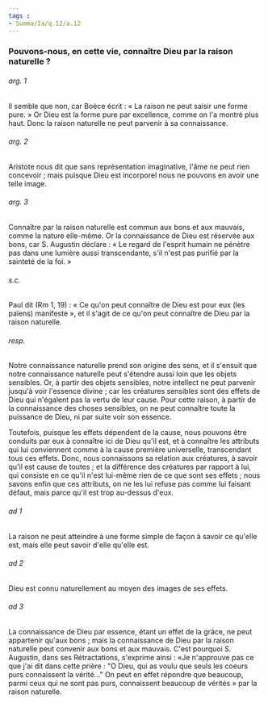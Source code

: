 ```yaml
---
tags : 
- Summa/Ia/q.12/a.12
---
```


### Pouvons-nous, en cette vie, connaître Dieu par la raison naturelle ?

###### arg. 1
Il semble que non, car Boèce écrit : « La raison ne peut saisir une forme pure. » Or Dieu est la forme pure par excellence, comme on l'a montré plus haut. Donc la raison naturelle ne peut parvenir à sa connaissance. 

###### arg. 2
Aristote nous dit que sans représentation imaginative, l'âme ne peut rien concevoir ; mais puisque Dieu est incorporel nous ne pouvons en avoir une telle image. 

###### arg. 3
Connaître par la raison naturelle est commun aux bons et aux mauvais, comme la nature elle-même. Or la connaissance de Dieu est réservée aux bons, car S. Augustin déclare : « Le regard de l'esprit humain ne pénètre pas dans une lumière aussi transcendante, s'il n'est pas purifié par la sainteté de la foi. » 

###### s.c.
Paul dit (Rm 1, 19) : « Ce qu'on peut connaître de Dieu est pour eux (les païens) manifeste », et il s'agit de ce qu'on peut connaître de Dieu par la raison naturelle. 

###### resp.
Notre connaissance naturelle prend son origine des sens, et il s'ensuit que notre connaissance naturelle peut s'étendre aussi loin que les objets sensibles. Or, à partir des objets sensibles, notre intellect ne peut parvenir jusqu'à voir l'essence divine ; car les créatures sensibles sont des effets de Dieu qui n'égalent pas la vertu de leur cause. Pour cette raison, à partir de la connaissance des choses sensibles, on ne peut connaître toute la puissance de Dieu, ni par suite voir son essence. 

Toutefois, puisque les effets dépendent de la cause, nous pouvons être conduits par eux à connaître ici de Dieu qu'il est, et à connaître les attributs qui lui conviennent comme à la cause première universelle, transcendant tous ces effets. Donc, nous connaissons sa relation aux créatures, à savoir qu'il est cause de toutes ; et la différence des créatures par rapport à lui, qui consiste en ce qu'il n'est lui-même rien de ce que sont ses effets ; nous savons enfin que ces attributs, on ne les lui refuse pas comme lui faisant défaut, mais parce qu'il est trop au-dessus d'eux. 

###### ad 1
La raison ne peut atteindre à une forme simple de façon à savoir ce qu'elle est, mais elle peut savoir d'elle qu'elle est. 

###### ad 2
Dieu est connu naturellement au moyen des images de ses effets. 

###### ad 3
La connaissance de Dieu par essence, étant un effet de la grâce, ne peut appartenir qu'aux bons ; mais la connaissance de Dieu par la raison naturelle peut convenir aux bons et aux mauvais. C'est pourquoi S. Augustin, dans ses Rétractations, s'exprime ainsi : «Je n'approuve pas ce que j'ai dit dans cette prière : "O Dieu, qui as voulu que seuls les coeurs purs connaissent la vérité..." On peut en effet répondre que beaucoup, parmi ceux qui ne sont pas purs, connaissent beaucoup de vérités » par la raison naturelle. 



